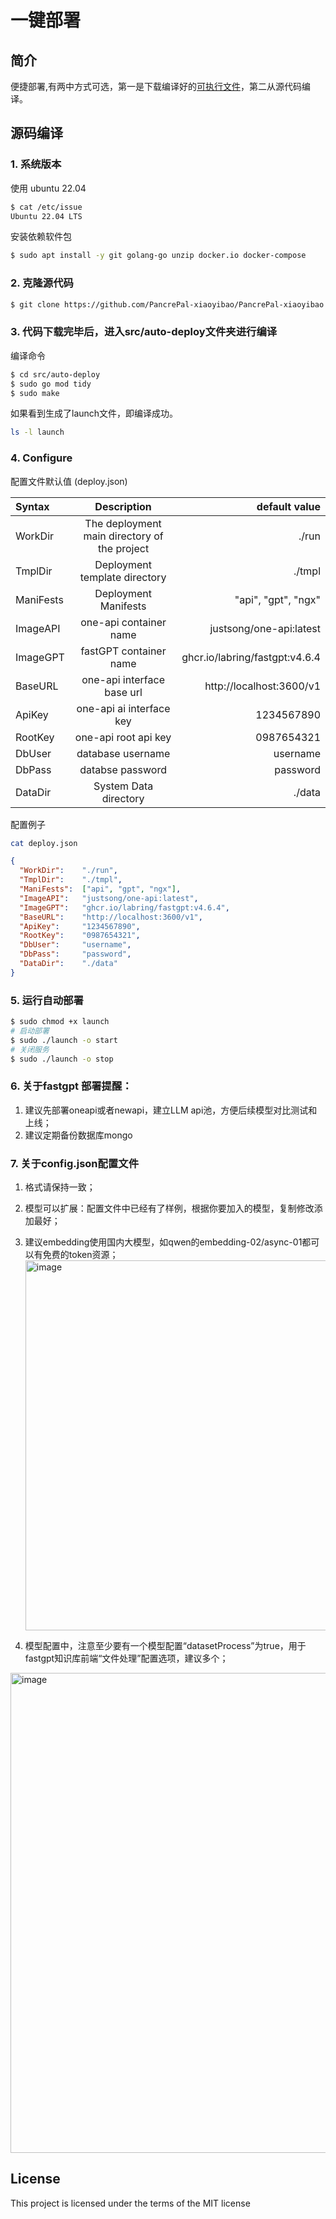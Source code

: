 一键部署
=========

## 简介

便捷部署,有两中方式可选，第一是下载编译好的[可执行文件](https://github.com/PancrePal-xiaoyibao/PancrePal-xiaoyibao/releases/download/v1.2/launch.tgz)，第二从源代码编译。

## 源码编译

### 1. 系统版本

使用 ubuntu 22.04

```bash
$ cat /etc/issue
Ubuntu 22.04 LTS
```

安装依赖软件包

```bash
$ sudo apt install -y git golang-go unzip docker.io docker-compose
```

### 2. 克隆源代码

```bash
$ git clone https://github.com/PancrePal-xiaoyibao/PancrePal-xiaoyibao.git
```

### 3. 代码下载完毕后，进入src/auto-deploy文件夹进行编译

编译命令
```bash
$ cd src/auto-deploy
$ sudo go mod tidy
$ sudo make
```

如果看到生成了launch文件，即编译成功。
```bash
ls -l launch
```

### 4. Configure

配置文件默认值 (deploy.json)

| Syntax    |                   Description                    |                  default value |
| :---      | :----------------------------------------------: |                --------------: |
| WorkDir   |   The deployment main directory of the project   |                          ./run |
| TmplDir   |          Deployment template directory           |                         ./tmpl |
| ManiFests |               Deployment Manifests               |            "api", "gpt", "ngx" |
| ImageAPI  |              one-api container name              |        justsong/one-api:latest |
| ImageGPT  |              fastGPT container name              | ghcr.io/labring/fastgpt:v4.6.4 |
| BaseURL   |            one-api interface base url            |       http://localhost:3600/v1 |
| ApiKey    |             one-api ai interface key             |                     1234567890 |
| RootKey   |               one-api root api key               |                     0987654321 |
| DbUser    |                database username                 |                       username |
| DbPass    |                 databse password                 |                       password |
| DataDir   |              System Data directory               |                         ./data |

配置例子
```bash
cat deploy.json
```
```json
{
  "WorkDir":    "./run",
  "TmplDir":    "./tmpl",
  "ManiFests":  ["api", "gpt", "ngx"],
  "ImageAPI":   "justsong/one-api:latest",
  "ImageGPT":   "ghcr.io/labring/fastgpt:v4.6.4",
  "BaseURL":    "http://localhost:3600/v1",
  "ApiKey":     "1234567890",
  "RootKey":    "0987654321",
  "DbUser":     "username",
  "DbPass":     "password",
  "DataDir":    "./data"
}
```

### 5. 运行自动部署

```bash
$ sudo chmod +x launch
# 启动部署
$ sudo ./launch -o start
# 关闭服务
$ sudo ./launch -o stop
```

### 6. 关于fastgpt 部署提醒：
1. 建议先部署oneapi或者newapi，建立LLM api池，方便后续模型对比测试和上线；
2. 建议定期备份数据库mongo

### 7. 关于config.json配置文件
1. 格式请保持一致；
2. 模型可以扩展：配置文件中已经有了样例，根据你要加入的模型，复制修改添加最好；
3. 建议embedding使用国内大模型，如qwen的embedding-02/async-01都可以有免费的token资源；
   <img width="592" alt="image" src="https://github.com/PancrePal-xiaoyibao/PancrePal-xiaoyibao/assets/103937568/348cc4d2-02cb-4619-9e4a-4e6aee0c1413">

5. 模型配置中，注意至少要有一个模型配置“datasetProcess”为true，用于fastgpt知识库前端“文件处理”配置选项，建议多个；
<img width="768" alt="image" src="https://github.com/PancrePal-xiaoyibao/PancrePal-xiaoyibao/assets/103937568/5c8b11f2-213a-42bc-a96a-9e06b614c8e9">


## License

This project is licensed under the terms of the MIT license
